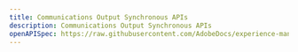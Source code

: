 ```yaml
---
title: Communications Output Synchronous APIs
description: Communications Output Synchronous APIs
openAPISpec: https://raw.githubusercontent.com/AdobeDocs/experience-manager-forms-cloud-service-developer-reference/main/src/swagger-specs/sync.yaml  
--- 
```


